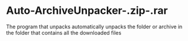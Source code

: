 # Auto-ArchiveUnpacker-.zip-.rar
The program that unpacks automatically unpacks the folder or archive in the folder that contains all the downloaded files
